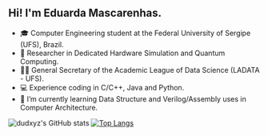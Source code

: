 ## **Hi! I'm Eduarda Mascarenhas.**

* 🎓 Computer Engineering student at the Federal University of Sergipe (UFS), Brazil.
* 📖 Researcher in Dedicated Hardware Simulation and Quantum Computing.
* 👩‍💻 General Secretary of the Academic League of Data Science (LADATA - UFS).
* 💻 Experience coding in C/C++, Java and Python.
* 🌱 I’m currently learning Data Structure and Verilog/Assembly uses in Computer Architecture.

![dudxyz's GitHub stats](https://github-readme-stats.vercel.app/api?username=dudxyz&show_icons=true&theme=github_dark)
[![Top Langs](https://github-readme-stats.vercel.app/api/top-langs/?username=dudxyz&layout=compact)](https://github.com/dudxyz/github-readme-stats)

